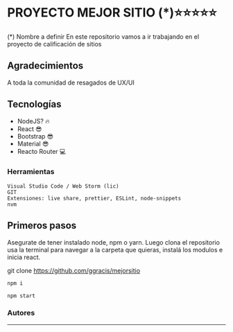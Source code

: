 # PROYECTO MEJOR SITIO (\*)⭐⭐⭐⭐⭐

(\*) Nombre a definir
En este repositorio vamos a ir trabajando en el proyecto de calificación de sitios

## Agradecimientos

A toda la comunidad de resagados de UX/UI

## Tecnologías

<ul>
    <li> NodeJS? 🔥</li>
    <li> React 😎</li>
    <li> Bootstrap 😎</li>
    <li> Material 😎</li>
    <li> Reacto Router 💻</li>
</ul>

### Herramientas

<p>

    Visual Studio Code / Web Storm (lic)
    GIT
    Extensiones: live share, prettier, ESLint, node-snippets
    nvm

</p>

## Primeros pasos

<p>Asegurate de tener instalado node, npm o yarn. 
Luego clona el repositorio usa la terminal para navegar a la carpeta que quieras, instalá los modulos e inicia react. </p>

git clone https://github.com/ggracis/mejorsitio

```bash
npm i
```

```
npm start
```

### Autores

<hr/>
